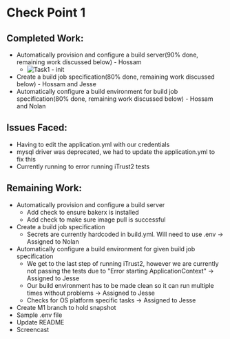 # Check Point 1

## Completed Work:
* Automatically provision and configure a build server(90% done, remaining work discussed below) - Hossam
  * ![Task1 - init](https://github.ncsu.edu/CSC-DevOps-S22/DEVOPS-37/blob/main/images/Task1_init.png) 
* Create a build job specification(80% done, remaining work discussed below) - Hossam and Jesse
* Automatically configure a build environment for build job specification(80% done, remaining work discussed below) - Hossam and Nolan

## Issues Faced:
* Having to edit the application.yml with our credentials
* mysql driver was deprecated, we had to update the application.yml to fix this
* Currently running to error running iTrust2 tests

## Remaining Work:
* Automatically provision and configure a build server
  * Add check to ensure bakerx is installed
  * Add check to make sure image pull is successful
* Create a build job specification
  * Secrets are currently hardcoded in build.yml. Will need to use .env -> Assigned to Nolan
* Automatically configure a build environment for given build job specification
  * We get to the last step of running iTrust2, however we are currently not passing the tests due to "Error starting ApplicationContext" -> Assigned to Jesse
  * Our build environment has to be made clean so it can run multiple times without problems -> Assigned to Jesse
  * Checks for OS platform specific tasks -> Assigned to Jesse
* Create M1 branch to hold snapshot
* Sample .env file
* Update README
* Screencast
